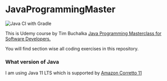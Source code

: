 # JavaProgrammingMaster 

![Java CI with Gradle](https://github.com/dongrerohan421/JavaProgrammingMaster/workflows/Java%20CI%20with%20Gradle/badge.svg)

This is Udemy course by Tim Buchalka [Java Programming Masterclass for Software Developers.](https://www.udemy.com/course/java-the-complete-java-developer-course/)

You will find section wise all coding exercises in this repository.
### What version of Java 
I am using Java 11 LTS which is supported by [Amazon Corretto 11](https://docs.aws.amazon.com/corretto/latest/corretto-11-ug/downloads-list.html)